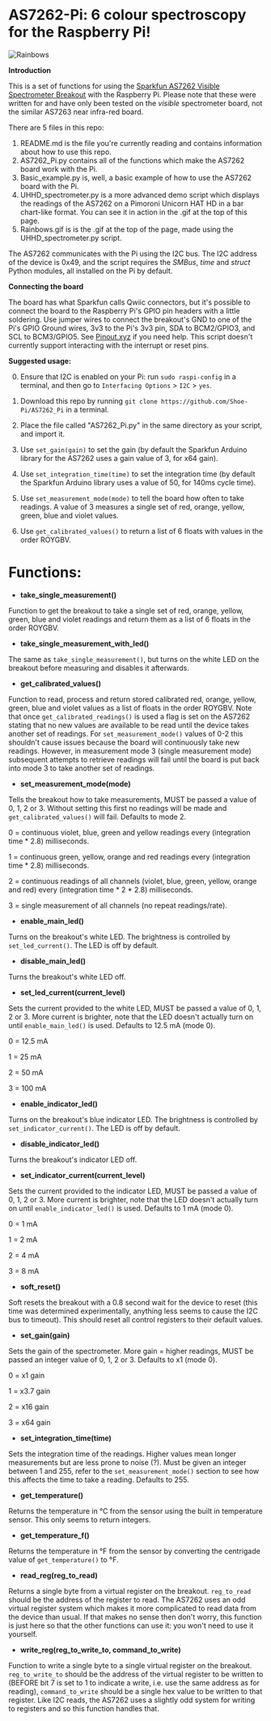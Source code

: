 
# AS7262-Pi: 6 colour spectroscopy for the Raspberry Pi!

![Rainbows](rainbows.gif)

**Introduction**

This is a set of functions for using the [Sparkfun AS7262 Visible Spectrometer Breakout](https://www.sparkfun.com/products/14347) with the Raspberry Pi.  Please note that these were written for and have only been tested on the *visible* spectrometer board, not the similar AS7263 near infra-red board.

There are 5 files in this repo: 
1) README.md is the file you're currently reading and contains information about how to use this repo.
2) AS7262_Pi.py contains all of the functions which make the AS7262 board work with the Pi.
3) Basic_example.py is, well, a basic example of how to use the AS7262 board with the Pi.
4) UHHD_spectrometer.py is a more advanced demo script which displays the readings of the AS7262 on a Pimoroni Unicorn HAT HD in a bar chart-like format.  You can see it in action in the .gif at the top of this page.
5) Rainbows.gif is is the .gif at the top of the page, made using the UHHD_spectrometer.py script.

The AS7262 communicates with the Pi using the I2C bus.  The I2C address of the device is 0x49, and the script requires the *SMBus*, *time* and *struct* Python modules, all installed on the Pi by default.

**Connecting the board**

The board has what Sparkfun calls Qwiic connectors, but it's possible to connect the board to the Raspberry Pi's GPIO pin headers with a little soldering.  Use jumper wires to connect the breakout's GND to one of the Pi's GPIO Ground wires, 3v3 to the Pi's 3v3 pin, SDA to BCM2/GPIO3, and SCL to BCM3/GPIO5.  See [Pinout.xyz](https://www.pinout.xyz) if you need help.  This script doesn't currently support interacting with the interrupt or reset pins.

**Suggested usage:**

0) Ensure that I2C is enabled on your Pi: run `sudo raspi-config` in a terminal, and then go to `Interfacing Options` > `I2C` > `yes`.

1) Download this repo by running `git clone https://github.com/Shoe-Pi/AS7262_Pi` in a terminal.

2) Place the file called "AS7262_Pi.py" in the same directory as your script, and import it.

3) Use `set_gain(gain)` to set the gain (by default the Sparkfun Arduino library for the AS7262 uses a gain value of 3, for x64 gain).

4) Use `set_integration_time(time)` to set the integration time (by default the Sparkfun Arduino library uses a value of 50, for 140ms cycle time).

5) Use `set_measurement_mode(mode)` to tell the board how often to take readings.  A value of 3 measures a single set of red, orange, yellow, green, blue and violet values.

6) Use `get_calibrated_values()` to return a list of 6 floats with values in the order ROYGBV.

# Functions:


* **take_single_measurement()**

Function to get the breakout to take a single set of red, orange, yellow, green, blue and violet readings and return them as a list of 6 floats in the order ROYGBV.


* **take_single_measurement_with_led()**

The same as `take_single_measurement()`, but turns on the white LED on the breakout before measuring and disables it afterwards.


* **get_calibrated_values()**

Function to read, process and return stored calibrated red, orange, yellow, green, blue and violet values as a list of floats in the order ROYGBV.  Note that once `get_calibrated_readings()` is used a flag is set on the AS7262 stating that no new values are available to be read until the device takes another set of readings.  For `set_measurement_mode()` values of 0-2 this shouldn't cause issues because the board will continuously take new readings.  However, in measurement mode 3 (single measurement mode) subsequent attempts to retrieve readings will fail until the board is put back into mode 3 to take another set of readings.  


* **set_measurement_mode(mode)**

Tells the breakout how to take measurements, MUST be passed a value of 0, 1, 2 or 3.  Without setting this first no readings will be made and `get_calibrated_values()` will fail.  Defaults to mode 2.

0 = continuous violet, blue, green and yellow readings every (integration time * 2.8) milliseconds.

1 = continuous green, yellow, orange and red readings every (integration time * 2.8) milliseconds.

2 = continuous readings of all channels (violet, blue, green, yellow, orange and red) every (integration time * 2 * 2.8) milliseconds.

3 = single measurement of all channels (no repeat readings/rate).


* **enable_main_led()**

Turns on the breakout's white LED.  The brightness is controlled by `set_led_current()`.  The LED is off by default.


* **disable_main_led()**

Turns the breakout's white LED off.


* **set_led_current(current_level)**

Sets the current provided to the white LED, MUST be passed a value of 0, 1, 2 or 3.  More current is brighter, note that the LED doesn't actually turn on until `enable_main_led()` is used.  Defaults to 12.5 mA (mode 0).

0 = 12.5 mA 

1 = 25 mA

2 = 50 mA

3 = 100 mA


* **enable_indicator_led()**

Turns on the breakout's blue indicator LED.  The brightness is controlled by `set_indicator_current()`.  The LED is off by default.


* **disable_indicator_led()**

Turns the breakout's indicator LED off.


* **set_indicator_current(current_level)**

Sets the current provided to the indicator LED, MUST be passed a value of 0, 1, 2 or 3.  More current is brighter, note that the LED doesn't actually turn on until `enable_indicator_led()` is used.  Defaults to 1 mA (mode 0).

0 = 1 mA 

1 = 2 mA

2 = 4 mA

3 = 8 mA
	

* **soft_reset()**

Soft resets the breakout with a 0.8 second wait for the device to reset (this time was determined experimentally, anything less seems to cause the I2C bus to timeout).  This should reset all control registers to their default values.


* **set_gain(gain)**

Sets the gain of the spectrometer.  More gain = higher readings, MUST be passed an integer value of 0, 1, 2 or 3.  Defaults to x1 (mode 0).

0 = x1   gain

1 = x3.7 gain

2 = x16  gain

3 = x64  gain


* **set_integration_time(time)**

Sets the integration time of the readings.  Higher values mean longer measurements but are less prone to noise (?).  Must be given an integer between 1 and 255, refer to the `set_measurement_mode()` section to see how this affects the time to take a reading.  Defaults to 255.


* **get_temperature()**

Returns the temperature in °C from the sensor using the built in temperature sensor.  This only seems to return integers.


* **get_temperature_f()**

Returns the temperature in °F from the sensor by converting the centrigade value of `get_temperature()` to °F.


* **read_reg(reg_to_read)**

Returns a single byte from a virtual register on the breakout.  `reg_to_read` should be the address of the register to read.  The AS7262 uses an odd virtual register system which makes it more complicated to read data from the device than usual.  If that makes no sense then don't worry, this function is just here so that the other functions can use it: you won't need to use it yourself.


* **write_reg(reg_to_write_to, command_to_write)**

Function to write a single byte to a single virtual register on the breakout.  `reg_to_write_to` should be the address of the virtual register to be written to (BEFORE bit 7 is set to 1 to indicate a write, i.e. use the same address as for reading), `command_to_write` should be a single hex value to be written to that register.  Like I2C reads, the AS7262 uses a slightly odd system for writing to registers and so this function handles that.
